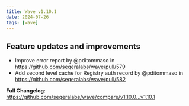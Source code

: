 ```yaml
---
title: Wave v1.10.1
date: 2024-07-26
tags: [wave]
---
```


## Feature updates and improvements

* Improve error report by @pditommaso in https://github.com/seqeralabs/wave/pull/579
* Add second level cache for Registry auth record by @pditommaso in https://github.com/seqeralabs/wave/pull/582


**Full Changelog**: https://github.com/seqeralabs/wave/compare/v1.10.0...v1.10.1
